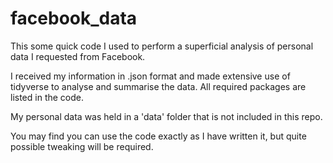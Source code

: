 # facebook_data
This some quick code I used to perform a superficial analysis of personal data I requested from Facebook.

I received my information in .json format and made extensive use of tidyverse to analyse and summarise the data. All required packages are listed in the code.

My personal data was held in a 'data' folder that is not included in this repo. 

You may find you can use the code exactly as I have written it, but quite possible tweaking will be required.

